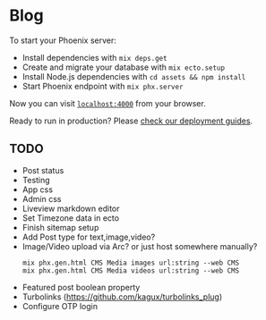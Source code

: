 # Blog

To start your Phoenix server:

  * Install dependencies with `mix deps.get`
  * Create and migrate your database with `mix ecto.setup`
  * Install Node.js dependencies with `cd assets && npm install`
  * Start Phoenix endpoint with `mix phx.server`

Now you can visit [`localhost:4000`](http://localhost:4000) from your browser.

Ready to run in production? Please [check our deployment guides](https://hexdocs.pm/phoenix/deployment.html).

## TODO
- Post status
- Testing
- App css
- Admin css
- Liveview markdown editor
- Set Timezone data in ecto
- Finish sitemap setup
- Add Post type for text,image,video?
- Image/Video upload via Arc? or just host somewhere manually?
  ```
  mix phx.gen.html CMS Media images url:string --web CMS
  mix phx.gen.html CMS Media videos url:string --web CMS
  ```
- Featured post boolean property
- Turbolinks (https://github.com/kagux/turbolinks_plug)
- Configure OTP login
